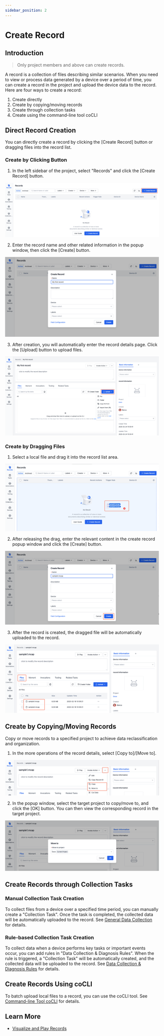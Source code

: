 ```yaml
---
sidebar_position: 2
---
```


# Create Record

## Introduction
> Only project members and above can create records.

A record is a collection of files describing similar scenarios. When you need to view or process data generated by a device over a period of time, you can create a record in the project and upload the device data to the record. Here are four ways to create a record:
1. Create directly
2. Create by copying/moving records
3. Create through collection tasks
4. Create using the command-line tool coCLI

## Direct Record Creation
You can directly create a record by clicking the [Create Record] button or dragging files into the record list.

### Create by Clicking Button
1. In the left sidebar of the project, select "Records" and click the [Create Record] button.

![create-record_1](./img/create-record_1.png)

2. Enter the record name and other related information in the popup window, then click the [Create] button.

![create-record_2](./img/create-record_2.png)

3. After creation, you will automatically enter the record details page. Click the [Upload] button to upload files.

![create-record_3](./img/create-record_3.png)

### Create by Dragging Files

1. Select a local file and drag it into the record list area.

![create-record_4](./img/create-record_4.png)

2. After releasing the drag, enter the relevant content in the create record popup window and click the [Create] button.

![create-record_5](./img/create-record_5.png)

3. After the record is created, the dragged file will be automatically uploaded to the record.

![create-record_6](./img/create-record_6.png)

## Create by Copying/Moving Records
Copy or move records to a specified project to achieve data reclassification and organization.

1. In the more operations of the record details, select [Copy to]/[Move to].

![create-record_7](./img/create-record_7.png)

2. In the popup window, select the target project to copy/move to, and click the [OK] button. You can then view the corresponding record in the target project.

![create-record_8](./img/create-record_8.png)

## Create Records through Collection Tasks
### Manual Collection Task Creation
To collect files from a device over a specified time period, you can manually create a "Collection Task". Once the task is completed, the collected data will be automatically uploaded to the record. See [General Data Collection](../../use-case/1-common-task.md) for details.

### Rule-based Collection Task Creation
To collect data when a device performs key tasks or important events occur, you can add rules in "Data Collection & Diagnosis Rules". When the rule is triggered, a "Collection Task" will be automatically created, and the collected data will be uploaded to the record. See [Data Collection & Diagnosis Rules](../../use-case/data-diagnosis/2-get-started.md) for details.

## Create Records Using coCLI
To batch upload local files to a record, you can use the coCLI tool. See [Command-line Tool coCLI](../../category/cocli) for details.

## Learn More
- [Visualize and Play Records](../../viz/1-about-viz.md)